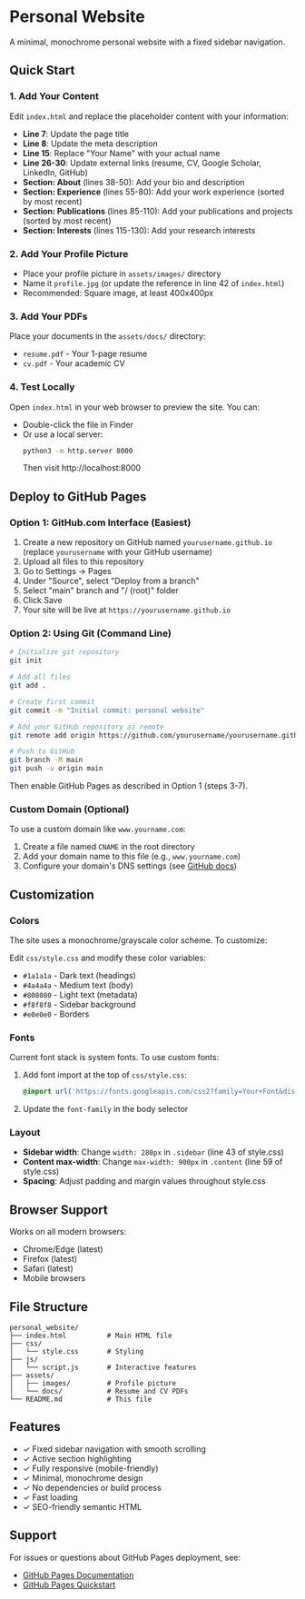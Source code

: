 # Personal Website

A minimal, monochrome personal website with a fixed sidebar navigation.

## Quick Start

### 1. Add Your Content

Edit `index.html` and replace the placeholder content with your information:

- **Line 7**: Update the page title
- **Line 8**: Update the meta description
- **Line 15**: Replace "Your Name" with your actual name
- **Line 26-30**: Update external links (resume, CV, Google Scholar, LinkedIn, GitHub)
- **Section: About** (lines 38-50): Add your bio and description
- **Section: Experience** (lines 55-80): Add your work experience (sorted by most recent)
- **Section: Publications** (lines 85-110): Add your publications and projects (sorted by most recent)
- **Section: Interests** (lines 115-130): Add your research interests

### 2. Add Your Profile Picture

- Place your profile picture in `assets/images/` directory
- Name it `profile.jpg` (or update the reference in line 42 of `index.html`)
- Recommended: Square image, at least 400x400px

### 3. Add Your PDFs

Place your documents in the `assets/docs/` directory:
- `resume.pdf` - Your 1-page resume
- `cv.pdf` - Your academic CV

### 4. Test Locally

Open `index.html` in your web browser to preview the site. You can:
- Double-click the file in Finder
- Or use a local server:
  ```bash
  python3 -m http.server 8000
  ```
  Then visit http://localhost:8000

## Deploy to GitHub Pages

### Option 1: GitHub.com Interface (Easiest)

1. Create a new repository on GitHub named `yourusername.github.io` (replace `yourusername` with your GitHub username)
2. Upload all files to this repository
3. Go to Settings → Pages
4. Under "Source", select "Deploy from a branch"
5. Select "main" branch and "/ (root)" folder
6. Click Save
7. Your site will be live at `https://yourusername.github.io`

### Option 2: Using Git (Command Line)

```bash
# Initialize git repository
git init

# Add all files
git add .

# Create first commit
git commit -m "Initial commit: personal website"

# Add your GitHub repository as remote
git remote add origin https://github.com/yourusername/yourusername.github.io.git

# Push to GitHub
git branch -M main
git push -u origin main
```

Then enable GitHub Pages as described in Option 1 (steps 3-7).

### Custom Domain (Optional)

To use a custom domain like `www.yourname.com`:

1. Create a file named `CNAME` in the root directory
2. Add your domain name to this file (e.g., `www.yourname.com`)
3. Configure your domain's DNS settings (see [GitHub docs](https://docs.github.com/en/pages/configuring-a-custom-domain-for-your-github-pages-site))

## Customization

### Colors

The site uses a monochrome/grayscale color scheme. To customize:

Edit `css/style.css` and modify these color variables:
- `#1a1a1a` - Dark text (headings)
- `#4a4a4a` - Medium text (body)
- `#808080` - Light text (metadata)
- `#f8f8f8` - Sidebar background
- `#e0e0e0` - Borders

### Fonts

Current font stack is system fonts. To use custom fonts:

1. Add font import at the top of `css/style.css`:
   ```css
   @import url('https://fonts.googleapis.com/css2?family=Your+Font&display=swap');
   ```
2. Update the `font-family` in the body selector

### Layout

- **Sidebar width**: Change `width: 280px` in `.sidebar` (line 43 of style.css)
- **Content max-width**: Change `max-width: 900px` in `.content` (line 59 of style.css)
- **Spacing**: Adjust padding and margin values throughout style.css

## Browser Support

Works on all modern browsers:
- Chrome/Edge (latest)
- Firefox (latest)
- Safari (latest)
- Mobile browsers

## File Structure

```
personal_website/
├── index.html          # Main HTML file
├── css/
│   └── style.css       # Styling
├── js/
│   └── script.js       # Interactive features
├── assets/
│   ├── images/         # Profile picture
│   └── docs/           # Resume and CV PDFs
└── README.md           # This file
```

## Features

- ✓ Fixed sidebar navigation with smooth scrolling
- ✓ Active section highlighting
- ✓ Fully responsive (mobile-friendly)
- ✓ Minimal, monochrome design
- ✓ No dependencies or build process
- ✓ Fast loading
- ✓ SEO-friendly semantic HTML

## Support

For issues or questions about GitHub Pages deployment, see:
- [GitHub Pages Documentation](https://docs.github.com/en/pages)
- [GitHub Pages Quickstart](https://docs.github.com/en/pages/quickstart)
